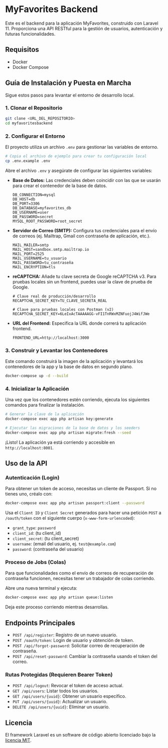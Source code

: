 # MyFavorites Backend

Este es el backend para la aplicación MyFavorites, construido con Laravel 11. Proporciona una API RESTful para la gestión de usuarios, autenticación y futuras funcionalidades.

## Requisitos

- Docker
- Docker Compose

## Guía de Instalación y Puesta en Marcha

Sigue estos pasos para levantar el entorno de desarrollo local.

### 1. Clonar el Repositorio

```bash
git clone <URL_DEL_REPOSITORIO>
cd myfavoritesbackend
```

### 2. Configurar el Entorno

El proyecto utiliza un archivo `.env` para gestionar las variables de entorno.

```bash
# Copia el archivo de ejemplo para crear tu configuración local
cp .env.example .env
```

Abre el archivo `.env` y asegúrate de configurar las siguientes variables:

- **Base de Datos:** Las credenciales deben coincidir con las que se usarán para crear el contenedor de la base de datos.
  ```env
  DB_CONNECTION=mysql
  DB_HOST=db
  DB_PORT=3306
  DB_DATABASE=myfavorites_db
  DB_USERNAME=user
  DB_PASSWORD=secret
  MYSQL_ROOT_PASSWORD=root_secret
  ```

- **Servidor de Correo (SMTP):** Configura tus credenciales para el envío de correos (ej. Mailtrap, Gmail con contraseña de aplicación, etc.).
  ```env
  MAIL_MAILER=smtp
  MAIL_HOST=sandbox.smtp.mailtrap.io
  MAIL_PORT=2525
  MAIL_USERNAME=tu_usuario
  MAIL_PASSWORD=tu_contraseña
  MAIL_ENCRYPTION=tls
  ```

- **reCAPTCHA:** Añade tu clave secreta de Google reCAPTCHA v3. Para pruebas locales sin un frontend, puedes usar la clave de prueba de Google.
  ```env
  # Clave real de producción/desarrollo
  RECAPTCHA_SECRET_KEY=TU_CLAVE_SECRETA_REAL
  
  # Clave para pruebas locales con Postman (v2)
  RECAPTCHA_SECRET_KEY=6LeIxAcTAAAAAGG-vFI1TnRWxMZNFuojJ4WifJWe
  ```

- **URL del Frontend:** Especifica la URL donde correrá tu aplicación frontend.
  ```env
  FRONTEND_URL=http://localhost:3000
  ```

### 3. Construir y Levantar los Contenedores

Este comando construirá la imagen de la aplicación y levantará los contenedores de la app y la base de datos en segundo plano.

```bash
docker-compose up -d --build
```

### 4. Inicializar la Aplicación

Una vez que los contenedores estén corriendo, ejecuta los siguientes comandos para finalizar la instalación.

```bash
# Generar la clave de la aplicación
docker-compose exec app php artisan key:generate

# Ejecutar las migraciones de la base de datos y los seeders
docker-compose exec app php artisan migrate:fresh --seed
```

¡Listo! La aplicación ya está corriendo y accesible en `http://localhost:8001`.

## Uso de la API

### Autenticación (Login)

Para obtener un token de acceso, necesitas un cliente de Passport. Si no tienes uno, créalo con:

```bash
docker-compose exec app php artisan passport:client --password
```

Usa el `Client ID` y `Client Secret` generados para hacer una petición `POST` a `/oauth/token` con el siguiente cuerpo (`x-www-form-urlencoded`):

- `grant_type`: `password`
- `client_id`: (tu client_id)
- `client_secret`: (tu client_secret)
- `username`: (email del usuario, ej. `test@example.com`)
- `password`: (contraseña del usuario)

### Proceso de Jobs (Colas)

Para que funcionalidades como el envío de correos de recuperación de contraseña funcionen, necesitas tener un trabajador de colas corriendo.

Abre una nueva terminal y ejecuta:
```bash
docker-compose exec app php artisan queue:listen
```
Deja este proceso corriendo mientras desarrollas.

## Endpoints Principales

- `POST /api/register`: Registro de un nuevo usuario.
- `POST /oauth/token`: Login de usuario y obtención de token.
- `POST /api/forgot-password`: Solicitar correo de recuperación de contraseña.
- `POST /api/reset-password`: Cambiar la contraseña usando el token del correo.

### Rutas Protegidas (Requieren Bearer Token)

- `POST /api/logout`: Revocar el token de acceso actual.
- `GET /api/users`: Listar todos los usuarios.
- `GET /api/users/{uuid}`: Obtener un usuario específico.
- `PUT /api/users/{uuid}`: Actualizar un usuario.
- `DELETE /api/users/{uuid}`: Eliminar un usuario.

## Licencia

El framework Laravel es un software de código abierto licenciado bajo la [licencia MIT](https://opensource.org/licenses/MIT).
